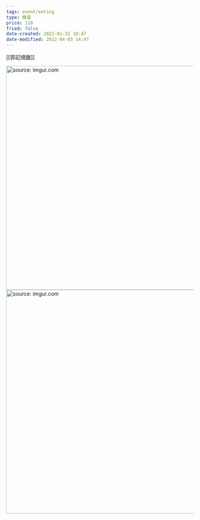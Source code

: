```yaml
---
tags: event/eating
type: 晚餐
price: 110
fried: false
date-created: 2022-01-21 18:47
date-modified: 2022-04-03 14:47
---
```


[[郭記燒臘]]

<a href="https://imgur.com/PKz1IDU"><img src="https://i.imgur.com/PKz1IDU.jpg" title="source: imgur.com" width="600px" /></a>
<a href="https://imgur.com/3C2FWCa"><img src="https://i.imgur.com/3C2FWCa.jpg" title="source: imgur.com" width="600px" /></a>
